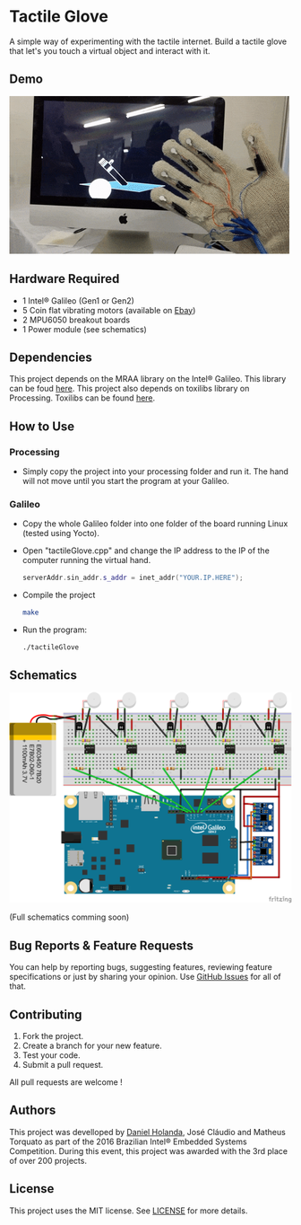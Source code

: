 # Tactile Glove
A simple way of experimenting with the tactile internet. Build a tactile glove that let's you touch a virtual object and interact with it. 

## Demo
![Demo Doccou alpha](https://github.com/danielholanda/Tactile-Glove/raw/master/Media/demo.gif?raw=true)
## Hardware Required
* 1 Intel® Galileo (Gen1 or Gen2)
* 5 Coin flat vibrating motors (available on [Ebay](http://www.ebay.com/itm/10PCS-Coin-Flat-Vibrating-Micro-Motor-DC-3V-8mm-For-Pager-Cell-Phone-Mobile-NEW/152170487187?_trksid=p2047675.c100005.m1851&_trkparms=aid%3D222007%26algo%3DSIC.MBE%26ao%3D2%26asc%3D39823%26meid%3Da8ea03c553434c26bc03c3cd038e64d5%26pid%3D100005%26rk%3D1%26rkt%3D6%26sd%3D111945158509))
* 2 MPU6050 breakout boards
* 1 Power module (see schematics)

## Dependencies
This project depends on the MRAA library on the Intel® Galileo. This library can be foud [here](https://github.com/intel-iot-devkit/mraa). This project also depends on toxilibs library on Processing. Toxilibs can be found [here](http://toxiclibs.org/downloads/).

## How to Use
### Processing
* Simply copy the project into your processing folder and run it. The hand will not move until you start the program at your Galileo.

### Galileo
* Copy the whole Galileo folder into one folder of the board running Linux (tested using Yocto).
* Open "tactileGlove.cpp" and change the IP address to the IP of the computer running the virtual hand.
    
    ```c++
    serverAddr.sin_addr.s_addr = inet_addr("YOUR.IP.HERE");
     ```
* Compile the project
    
    ```bash
    make
    ```
* Run the program:
    
    ```bash
    ./tactileGlove
    ```
## Schematics
![alt tag](https://github.com/danielholanda/Tactile-Glove/raw/master/Media/fritzing_breadboard.png)

(Full schematics comming soon)

## Bug Reports & Feature Requests
You can help by reporting bugs, suggesting features, reviewing feature specifications or just by sharing your opinion.
Use [GitHub Issues](https://github.com/danielholanda/Tactile-Glove/issues) for all of that.

## Contributing
1. Fork the project.
2. Create a branch for your new feature.
3. Test your code.
5. Submit a pull request.

All pull requests are welcome !

## Authors
This project was develloped by [Daniel Holanda](https://github.com/danielholanda/), José Cláudio and Matheus Torquato as part of the 2016 Brazilian Intel® Embedded Systems Competition. During this event, this project was awarded with the 3rd place of over 200 projects.

## License
This project uses the MIT license. See [LICENSE](https://github.com/danielholanda/Tactile-Glove/blob/master/LICENSE) for more details.
